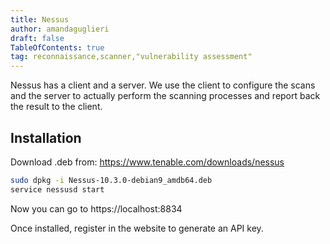 ```yaml
---
title: Nessus
author: amandaguglieri
draft: false
TableOfContents: true
tag: reconnaissance,scanner,"vulnerability assessment"
---
```



Nessus has a client and a server. We use the client to configure the scans and the server to actually perform the scanning processes and report back the result to the client.

## Installation

Download .deb from: https://www.tenable.com/downloads/nessus

```bash
sudo dpkg -i Nessus-10.3.0-debian9_amdb64.deb
service nessusd start
```

Now you can go to https://localhost:8834

Once installed, register in the website to generate an API key.





